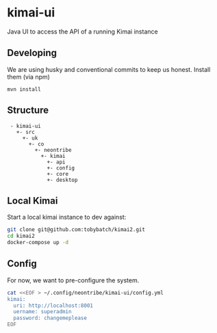 # kimai-ui

Java UI to access the API of a running Kimai instance

## Developing

We are using husky and conventional commits to keep us honest. Install them (via npm)

```
mvn install
```

## Structure

```
 - kimai-ui
   +- src
     +- uk
       +- co
         +- neontribe
           +- kimai
             +- api
             +- config
             +- core
             +- desktop
```

## Local Kimai

Start a local kimai instance to dev against:

```bash
git clone git@github.com:tobybatch/kimai2.git
cd kimai2
docker-compose up -d
```

## Config

For now, we want to pre-configure the system.

```bash
cat <<EOF > ~/.config/neontribe/kimai-ui/config.yml
kimai:
  uri: http://localhost:8001
  uername: superadmin
  password: changemeplease
EOF
```
